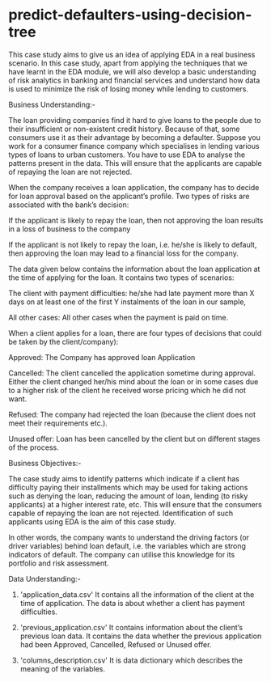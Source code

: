 # predict-defaulters-using-decision-tree
This case study aims to give us an idea of applying EDA in a real business scenario. In this case study, apart from applying the techniques that we have learnt in the EDA module, we will also develop a basic understanding of risk analytics in banking and financial services and understand how data is used to minimize the risk of losing money while lending to customers.

Business Understanding:-

The loan providing companies find it hard to give loans to the people due to their insufficient or non-existent credit history. Because of that, some consumers use it as their advantage by becoming a defaulter. Suppose you work for a consumer finance company which specialises in lending various types of loans to urban customers. You have to use EDA to analyse the patterns present in the data. This will ensure that the applicants are capable of repaying the loan are not rejected.

When the company receives a loan application, the company has to decide for loan approval based on the applicant’s profile. Two types of risks are associated with the bank’s decision:

If the applicant is likely to repay the loan, then not approving the loan results in a loss of business to the company

If the applicant is not likely to repay the loan, i.e. he/she is likely to default, then approving the loan may lead to a financial loss for the company.

The data given below contains the information about the loan application at the time of applying for the loan. It contains two types of scenarios:

The client with payment difficulties: he/she had late payment more than X days on at least one of the first Y instalments of the loan in our sample,

All other cases: All other cases when the payment is paid on time.

When a client applies for a loan, there are four types of decisions that could be taken by the client/company):

Approved:
The Company has approved loan Application

Cancelled:
The client cancelled the application sometime during approval. Either the client changed her/his mind about the loan or in some cases due to a higher risk of the client he received worse pricing which he did not want.

Refused:
The company had rejected the loan (because the client does not meet their requirements etc.).

Unused offer:
Loan has been cancelled by the client but on different stages of the process.

Business Objectives:-

The case study aims to identify patterns which indicate if a client has difficulty paying their installments which may be used for taking actions such as denying the loan, reducing the amount of loan, lending (to risky applicants) at a higher interest rate, etc. This will ensure that the consumers capable of repaying the loan are not rejected. Identification of such applicants using EDA is the aim of this case study.

In other words, the company wants to understand the driving factors (or driver variables) behind loan default, i.e. the variables which are strong indicators of default. The company can utilise this knowledge for its portfolio and risk assessment.

Data Understanding:-

1. 'application_data.csv'
It contains all the information of the client at the time of application. The data is about whether a client has payment difficulties.

2. 'previous_application.csv'
It contains information about the client’s previous loan data. It contains the data whether the previous application had been Approved, Cancelled, Refused or Unused offer.

3. 'columns_description.csv'
It is data dictionary which describes the meaning of the variables.
